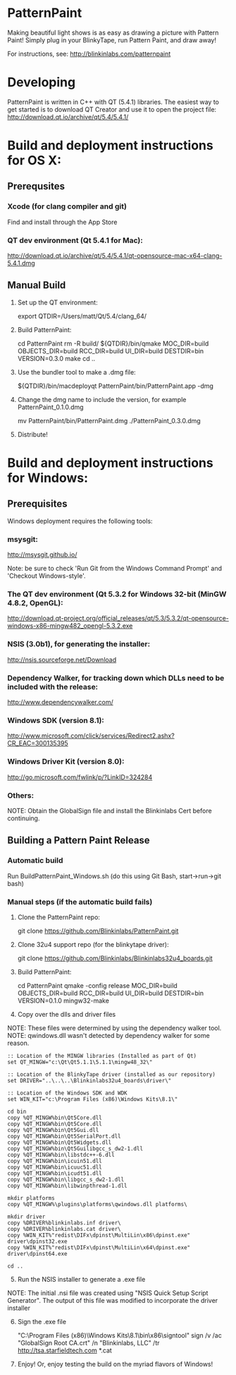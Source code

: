 # PatternPaint

Making beautiful light shows is as easy as drawing a picture with Pattern Paint! Simply plug in your BlinkyTape, run Pattern Paint, and draw away!

For instructions, see:
http://blinkinlabs.com/patternpaint

# Developing

PatternPaint is written in C++ with QT (5.4.1) libraries. The easiest way to get started is to download QT Creator and use it to open the project file:
http://download.qt.io/archive/qt/5.4/5.4.1/


# Build and deployment instructions for OS X:

## Prerequsites

### Xcode (for clang compiler and git)
Find and install through the App Store

### QT dev environment (Qt 5.4.1 for Mac):

http://download.qt.io/archive/qt/5.4/5.4.1/qt-opensource-mac-x64-clang-5.4.1.dmg


## Manual Build

1.	Set up the QT environment:

	export QTDIR=/Users/matt/Qt/5.4/clang_64/

2.	Build PatternPaint:

	cd PatternPaint
	rm -R build/
	${QTDIR}/bin/qmake MOC_DIR=build OBJECTS_DIR=build RCC_DIR=build UI_DIR=build 	DESTDIR=bin VERSION=0.3.0
	make
	cd ..


3.	Use the bundler tool to make a .dmg file:

	${QTDIR}/bin/macdeployqt PatternPaint/bin/PatternPaint.app -dmg


4.	Change the dmg name to include the version, for example PatternPaint_0.1.0.dmg

	mv PatternPaint/bin/PatternPaint.dmg ./PatternPaint_0.3.0.dmg

5.	Distribute!

# Build and deployment instructions for Windows:

## Prerequisites
Windows deployment requires the following tools:

### msysgit:
http://msysgit.github.io/

Note: be sure to check 'Run Git from the Windows Command Prompt' and 'Checkout Windows-style'.

### The QT dev environment (Qt 5.3.2 for Windows 32-bit (MinGW 4.8.2, OpenGL):
http://download.qt-project.org/official_releases/qt/5.3/5.3.2/qt-opensource-windows-x86-mingw482_opengl-5.3.2.exe

### NSIS (3.0b1), for generating the installer:
http://nsis.sourceforge.net/Download

### Dependency Walker, for tracking down which DLLs need to be included with the release:
http://www.dependencywalker.com/

### Windows SDK (version 8.1):
http://www.microsoft.com/click/services/Redirect2.ashx?CR_EAC=300135395

### Windows Driver Kit (version 8.0):
http://go.microsoft.com/fwlink/p/?LinkID=324284

### Others:
NOTE: Obtain the GlobalSign file and install the Blinkinlabs Cert before continuing.

## Building a Pattern Paint Release

### Automatic build
Run BuildPatternPaint_Windows.sh (do this using Git Bash, start->run->git bash)

### Manual steps (if the automatic build fails)

1.	Clone the PatternPaint repo:

	git clone https://github.com/Blinkinlabs/PatternPaint.git

2.	Clone 32u4 support repo (for the blinkytape driver):

	git clone https://github.com/Blinkinlabs/Blinkinlabs32u4_boards.git


3.	Build PatternPaint:

	cd PatternPaint
	qmake -config release MOC_DIR=build OBJECTS_DIR=build RCC_DIR=build UI_DIR=build DESTDIR=bin VERSION=0.1.0
	mingw32-make


4.	Copy over the dlls and driver files

NOTE: These files were determined by using the dependency walker tool.
NOTE: qwindows.dll wasn't detected by dependency walker for some reason.

	:: Location of the MINGW libraries (Installed as part of Qt)
	set QT_MINGW="c:\Qt\Qt5.1.1\5.1.1\mingw48_32\"

	:: Location of the BlinkyTape driver (installed as our repository)
	set DRIVER="..\..\..\Blinkinlabs32u4_boards\driver\"

	:: Location of the Windows SDK and WDK
	set WIN_KIT="c:\Program Files (x86)\Windows Kits\8.1\"

	cd bin
	copy %QT_MINGW%bin\Qt5Core.dll
	copy %QT_MINGW%bin\Qt5Core.dll
	copy %QT_MINGW%bin\Qt5Gui.dll
	copy %QT_MINGW%bin\Qt5SerialPort.dll
	copy %QT_MINGW%bin\Qt5Widgets.dll
	copy %QT_MINGW%bin\Qt5Guilibgcc_s_dw2-1.dll
	copy %QT_MINGW%bin\libstdc++-6.dll
	copy %QT_MINGW%bin\icuin51.dll
	copy %QT_MINGW%bin\icuuc51.dll
	copy %QT_MINGW%bin\icudt51.dll
	copy %QT_MINGW%bin\libgcc_s_dw2-1.dll
	copy %QT_MINGW%bin\libwinpthread-1.dll

	mkdir platforms
	copy %QT_MINGW%\plugins\platforms\qwindows.dll platforms\

	mkdir driver
	copy %DRIVER%blinkinlabs.inf driver\
	copy %DRIVER%blinkinlabs.cat driver\
	copy %WIN_KIT%"redist\DIFx\dpinst\MultiLin\x86\dpinst.exe" driver\dpinst32.exe
	copy %WIN_KIT%"redist\DIFx\dpinst\MultiLin\x64\dpinst.exe" driver\dpinst64.exe

	cd ..

5.	Run the NSIS installer to generate a .exe file

NOTE: The initial .nsi file was created using "NSIS Quick Setup Script Generator". The output of this file was modified to incorporate the driver installer

6.	Sign the .exe file

	"C:\Program Files (x86)\Windows Kits\8.1\bin\x86\signtool" sign /v /ac "GlobalSign Root CA.crt" /n "Blinkinlabs, LLC" /tr http://tsa.starfieldtech.com *.cat


7.	Enjoy! Or, enjoy testing the build on the myriad flavors of Windows!